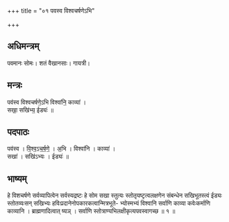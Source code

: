 +++
title = "०१ पवस्व विश्वचर्षणेऽभि"

+++
## अधिमन्त्रम्
पवमानः सोमः। शतं वैखानसाः। गायत्री।

## मन्त्रः
पव॑स्व विश्वचर्षणे॒ऽभि विश्वा॑नि॒ काव्या॑ ।  
सखा॒ सखि॑भ्य॒ ईड्यः॑ ॥

## पदपाठः
पव॑स्व । वि॒श्व॒ऽच॒र्ष॒णे॒ । अ॒भि । विश्वा॑नि । काव्या॑ ।  
सखा॑ । सखि॑ऽभ्यः । ईड्यः॑ ॥

## भाष्यम्
हे विशचर्षणे सर्वव्यापित्वेन सर्वस्यद्रष्टः हे सोम सखा स्तुत्यः स्तोतृयष्टृत्वलक्षणेन संबन्धेन सखिभूतस्त्वं ईड्यः स्तोतव्यःसन् सखिभ्यः हविःप्रदानेनोपकारकत्वान्मित्रभूते- भ्योस्मभ्यं विश्वानि सर्वाणि काव्या कवेःकर्माणि काव्यानि । ब्राह्मणादित्वात् ष्यञ् । सर्वाणि स्तोत्राण्यभिलक्षीकृत्यपवस्वागच्छ ॥ १ ॥